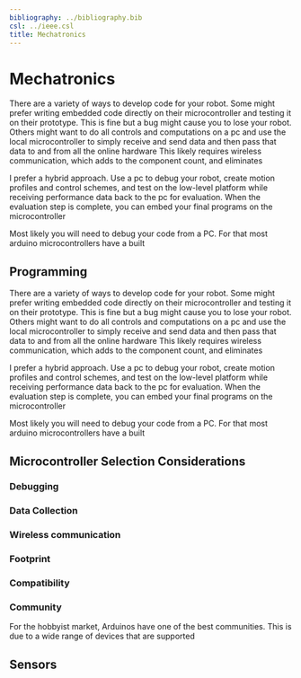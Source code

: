 ```yaml
---
bibliography: ../bibliography.bib
csl: ../ieee.csl
title: Mechatronics
---
```


# Mechatronics

There are a variety of ways to develop code for your robot. Some might prefer writing embedded code directly on their microcontroller and testing it on their prototype. This is fine but a bug might cause you to lose your robot. Others might want to do all controls and computations on a pc and use the local microcontroller to simply receive and send data and then pass that data to and from all the online hardware This likely requires wireless communication, which adds to the component count, and eliminates

I prefer a hybrid approach. Use a pc to debug your robot, create motion profiles and control schemes, and test on the low-level platform while receiving performance data back to the pc for evaluation. When the evaluation step is complete, you can embed your final programs on the microcontroller

Most likely you will need to debug your code from a PC. For that most arduino microcontrollers have a built

## Programming

There are a variety of ways to develop code for your robot. Some might prefer writing embedded code directly on their microcontroller and testing it on their prototype. This is fine but a bug might cause you to lose your robot. Others might want to do all controls and computations on a pc and use the local microcontroller to simply receive and send
data and then pass that data to and from all the online hardware This likely requires wireless communication, which adds to the component count, and eliminates

I prefer a hybrid approach. Use a pc to debug your robot, create motion profiles and control schemes, and test on the low-level platform while receiving performance data back to the pc for evaluation. When the evaluation step is complete, you can embed your final programs on the microcontroller 

Most likely you will need to debug your code from a PC. For that most arduino microcontrollers have a built

## Microcontroller Selection Considerations


### Debugging
### Data Collection
### Wireless communication
### Footprint
### Compatibility
### Community

For the hobbyist market, Arduinos have one of the best communities. This is due to a wide range of devices that are supported


## Sensors

